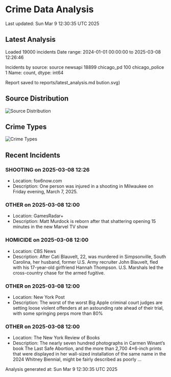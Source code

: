 # Crime Data Analysis
Last updated: Sun Mar  9 12:30:35 UTC 2025

## Latest Analysis

Loaded 19000 incidents
Date range: 2024-01-01 00:00:00 to 2025-03-08 12:26:46

Incidents by source:
source
newsapi           18899
chicago_pd          100
chicago_police        1
Name: count, dtype: int64

Report saved to reports/latest_analysis.md
bution.svg)

## Source Distribution
![Source Distribution](images/source_distribution.svg)

## Crime Types
![Crime Types](images/crime_types.svg)

## Recent Incidents

### SHOOTING on 2025-03-08 12:26
- Location: fox6now.com
- Description: One person was injured in a shooting in Milwaukee on Friday evening, March 7, 2025.


### OTHER on 2025-03-08 12:00
- Location: GamesRadar+
- Description: Matt Murdock is reborn after that shattering opening 15 minutes in the new Marvel TV show


### HOMICIDE on 2025-03-08 12:00
- Location: CBS News
- Description: After Cati Blauvelt, 22, was murdered in Simpsonville, South Carolina, her husband, former U.S. Army recruiter John Blauvelt, fled with his 17-year-old girlfriend Hannah Thompson. U.S. Marshals led the cross-country chase for the armed fugitive.


### OTHER on 2025-03-08 12:00
- Location: New York Post
- Description: The worst of the worst Big Apple criminal court judges are setting loose violent offenders at an astounding rate ahead of their trial, with some springing perps more than 80%


### OTHER on 2025-03-08 12:00
- Location: The New York Review of Books
- Description: The nearly seven hundred photographs in Carmen Winant’s book The Last Safe Abortion, and the more than 2,700 4×6-inch prints that were displayed in her wall-sized installation of the same name in the 2024 Whitney Biennial, might be fairly described as poorly …

Analysis generated at: Sun Mar  9 12:30:35 UTC 2025
